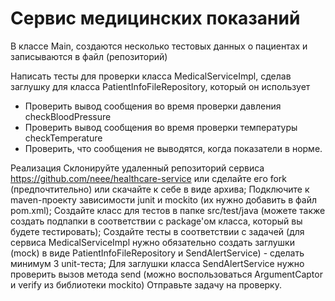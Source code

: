 # Сервис медицинских показаний

В классе Main, создаются несколько тестовых данных о пациентах и записываются в файл (репозиторий)

Написать тесты для проверки класса MedicalServiceImpl, сделав заглушку для класса PatientInfoFileRepository, который он использует
 - Проверить вывод сообщения во время проверки давления checkBloodPressure
 - Проверить вывод сообщения во время проверки температуры checkTemperature
 - Проверить, что сообщения не выводятся, когда показатели в норме.

Реализация
Склонируйте удаленный репозиторий сервиса https://github.com/neee/healthcare-service или сделайте его fork (предпочтительно) или скачайте к себе в виде архива;
Подключите к maven-проекту зависимости junit и mockito (их нужно добавить в файл pom.xml);
Создайте класс для тестов в папке src/test/java (можете также создать подпапки в соответствии с package'ом класса, который вы будете тестировать);
Создайте тесты в соответствии с задачей (для сервиса MedicalServiceImpl нужно обязательно создать заглушки (mock) в виде PatientInfoFileRepository и SendAlertService) - сделать минимум 3 unit-теста;
Для заглушки класса SendAlertService нужно проверить вызов метода send (можно воспользоваться ArgumentCaptor и verify из библиотеки mockito)
Отправьте задачу на проверку.